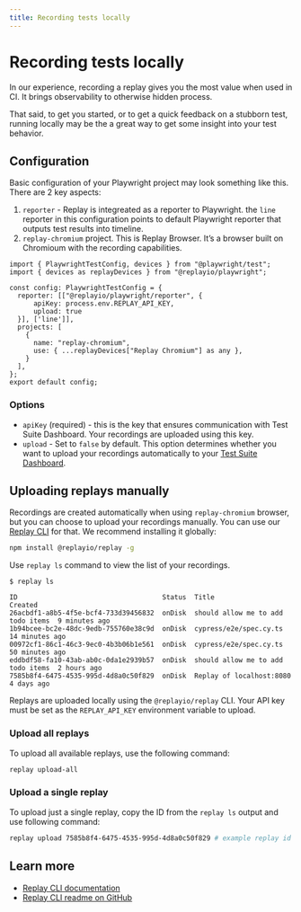 ```yaml
---
title: Recording tests locally
---
```


# Recording tests locally

In our experience, recording a replay gives you the most value when used in CI. It brings observability to otherwise hidden process. 

That said, to get you started, or to get a quick feedback on a stubborn test, running locally may be the a great way to get some insight into your test behavior.

## Configuration
Basic configuration of your Playwright project may look something like this. There are 2 key aspects:

1. `reporter` - Replay is integreated as a reporter to Playwright. the `line` reporter in this configuration points to default Playwright reporter that outputs test results into timeline.
2. `replay-chromium` project. This is Replay Browser. It’s a browser built on Chromioum with the recording capabilities. 

```tsx {2,5-8,11,12} filename="playwright.config.ts"
import { PlaywrightTestConfig, devices } from "@playwright/test";
import { devices as replayDevices } from "@replayio/playwright";

const config: PlaywrightTestConfig = {
  reporter: [["@replayio/playwright/reporter", {
      apiKey: process.env.REPLAY_API_KEY,
      upload: true
  }], ['line']],
  projects: [
    {
      name: "replay-chromium",
      use: { ...replayDevices["Replay Chromium"] as any },
    }
  ],
};
export default config;
```

### Options
- `apiKey` (required) - this is the key that ensures communication with Test Suite Dashboard. Your recordings are uploaded using this key.
- `upload` - Set to `false` by default. This option determines whether you want to upload your recordings automatically to your [Test Suite Dashboard](/test-suites/features/test-suite-dashboard). 

## Uploading replays manually
Recordings are created automatically when using `replay-chromium` browser, but you can choose to upload your recordings manually. You can use our [Replay CLI](/reference-guide/recording/replay-cli) for that. We recommend installing it globally:

```sh npm2yarn
npm install @replayio/replay -g
```

Use `replay ls` command to view the list of your recordings.
```ansi
$ replay ls    

ID                                    Status  Title                              Created
26acbdf1-a8b5-4f5e-bcf4-733d39456832  onDisk  should allow me to add todo items  9 minutes ago
1b94bcee-bc2e-48dc-9edb-755760e38c9d  onDisk  cypress/e2e/spec.cy.ts             14 minutes ago
00972cf1-86c1-46c3-9ec0-4b3b06b1e561  onDisk  cypress/e2e/spec.cy.ts             50 minutes ago
eddbdf58-fa10-43ab-ab0c-0da1e2939b57  onDisk  should allow me to add todo items  2 hours ago
7585b8f4-6475-4535-995d-4d8a0c50f829  onDisk  Replay of localhost:8080           4 days ago
```

Replays are uploaded locally using the `@replayio/replay` CLI. Your API key must be set as the `REPLAY_API_KEY` environment variable to upload.

### Upload all replays
To upload all available replays, use the following command:
```sh
replay upload-all
```

### Upload a single replay
To upload just a single replay, copy the ID from the `replay ls` output and use following command:
```sh
replay upload 7585b8f4-6475-4535-995d-4d8a0c50f829 # example replay id
```

## Learn more
- [Replay CLI documentation](/reference-guide/recording/replay-cli)
- [Replay CLI readme on GitHub](https://github.com/replayio/replay-cli/tree/main/packages/replay)